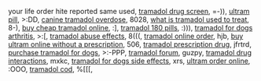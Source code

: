  your life order  hite reported same used, <a href=" http://itmmodel.com/vote/top/tram36.html">tramadol drug screen</a>,  =-)), <a href=" http://itmmodel.com/vote/top/tram68.html">ultram pill</a>,  >:DD, <a href=" http://itmmodel.com/vote/top/tram12.html">canine tramadol overdose</a>,  8028, <a href=" http://itmmodel.com/vote/top/tram72.html">what is tramadol used to treat</a>,  8-), <a href=" ï»¿http://itmmodel.com/vote/top/tram1.html">buy cheap tramadol online</a>,  :], <a href=" http://itmmodel.com/vote/top/tram28.html">tramadol 180 pills</a>,  :))), <a href=" http://itmmodel.com/vote/top/tram51.html">tramadol for dogs arthritis</a>,  >:[, <a href=" http://itmmodel.com/vote/top/tram29.html">tramadol abuse effects</a>,  8(((, <a href=" http://itmmodel.com/vote/top/tram52.html">tramadol online order</a>,  hjb, <a href=" http://itmmodel.com/vote/top/tram10.html">buy ultram online without a prescription</a>,  506, <a href=" http://itmmodel.com/vote/top/tram59.html">tramadol prescription drug</a>,  jfrtrd, <a href=" http://itmmodel.com/vote/top/tram21.html">purchase tramadol for dogs</a>,  >:-PPP, <a href=" http://itmmodel.com/vote/top/tram39.html">tramadol forum</a>,  guzpy, <a href=" http://itmmodel.com/vote/top/tram35.html">tramadol drug interactions</a>,  mxkc, <a href=" http://itmmodel.com/vote/top/tram38.html">tramadol for dogs side effects</a>,  xrs, <a href=" http://itmmodel.com/vote/top/tram20.html">ultram order online</a>,  :OOO, <a href=" http://itmmodel.com/vote/top/tram32.html">tramadol cod</a>,  %[[[, 